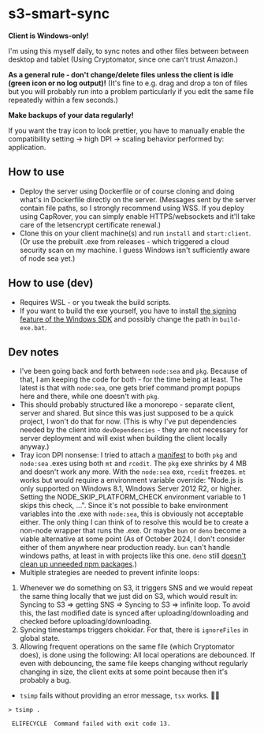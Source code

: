 # s3-smart-sync

**Client is Windows-only!**

I'm using this myself daily, to sync notes and other files between between desktop and tablet (Using Cryptomator, since one can't trust Amazon.)

**As a general rule - don't change/delete files unless the client is idle (green icon or no log output)!** (It's fine to e.g. drag and drop a ton of files but you will probably run into a problem particularly if you edit the same file repeatedly within a few seconds.)

**Make backups of your data regularly!**

If you want the tray icon to look prettier, you have to manually enable the compatibility setting -> high DPI -> scaling behavior performed by: application.

## How to use

- Deploy the server using Dockerfile or of course cloning and doing what's in Dockerfile directly on the server. (Messages sent by the server contain file paths, so I strongly recommend using WSS. If you deploy using CapRover, you can simply enable HTTPS/websockets and it'll take care of the letsencrypt certificate renewal.)
- Clone this on your client machine(s) and run `install` and `start:client`. (Or use the prebuilt .exe from releases - which triggered a cloud security scan on my machine. I guess Windows isn't sufficiently aware of node sea yet.)

## How to use (dev)

- Requires WSL - or you tweak the build scripts.
- If you want to build the exe yourself, you have to install [the signing feature of the Windows SDK](https://developer.microsoft.com/en-us/windows/downloads/windows-sdk/) and possibly change the path in `build-exe.bat`.

## Dev notes

- I've been going back and forth between `node:sea` and `pkg`. Because of that, I am keeping the code for both - for the time being at least. The latest is that with `node:sea`, one gets brief command prompt popups here and there, while one doesn't with `pkg`.
- This should probably structured like a monorepo - separate client, server and shared. But since this was just supposed to be a quick project, I won't do that for now. (This is why I've put dependencies needed by the client into `devDependencies` - they are not necessary for server deployment and will exist when building the client locally anyway.)
- Tray icon DPI nonsense: I tried to attach a [manifest](https://learn.microsoft.com/en-us/windows/win32/hidpi/setting-the-default-dpi-awareness-for-a-process) to both `pkg` and `node:sea` .exes using both `mt` and `rcedit`. The `pkg` exe shrinks by 4 MB and doesn't work any more. With the `node:sea` exe, `rcedit` freezes. `mt` works but would require a environment variable override: "Node.js is only supported on Windows 8.1, Windows Server 2012 R2, or higher. Setting the NODE_SKIP_PLATFORM_CHECK environment variable to 1 skips this check, ...". Since it's not possible to bake environment variables into the .exe with `node:sea`, this is obviously not acceptable either. The only thing I can think of to resolve this would be to create a non-node wrapper that runs the .exe. Or maybe `bun` or `deno` become a viable alternative at some point (As of October 2024, I don't consider either of them anywhere near production ready. `bun` can't handle windows paths, at least in with projects like this one. `deno` still [doesn't clean up unneeded npm packages](https://github.com/denoland/deno/issues/21261).)
- Multiple strategies are needed to prevent infinite loops:
1. Whenever we do something on S3, it triggers SNS and we would repeat the same thing locally that we just did on S3, which would result in: Syncing to S3 => getting SNS => Syncing to S3 => infinite loop. To avoid this, the last modified date is synced after uploading/downloading and checked before uploading/downloading.
2. Syncing timestamps triggers chokidar. For that, there is `ignoreFiles` in global state.
3. Allowing frequent operations on the same file (which Cryptomator does), is done using the following: All local operations are debounced. If even with debouncing, the same file keeps changing without regularly changing in size, the client exits at some point because then it's probably a bug.

- `tsimp` fails without providing an error message, `tsx` works. 🤷‍♀️

```
> tsimp .

 ELIFECYCLE  Command failed with exit code 13.
```
